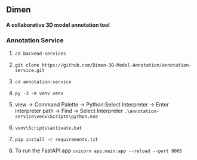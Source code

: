 ## Dimen
#### A collaborative 3D model annotation tool

### Annotation Service

1. `cd backend-services`
2. `git clone https://github.com/Dimen-3D-Model-Annotation/annotation-service.git`
3. `cd annotation-service`
4. `py -3 -m venv venv`

5. view -> Command Palette -> Python:Select Interpreter -> Enter interpreter path -> Find -> Select Interpreter
`.\annotation-service\venv\Scripts\python.exe`

6. `venv\Scripts\activate.bat`

7. `pip install -r requirements.txt`

8. To run the FastAPI app
    `uvicorn app.main:app --reload --port 8005`
